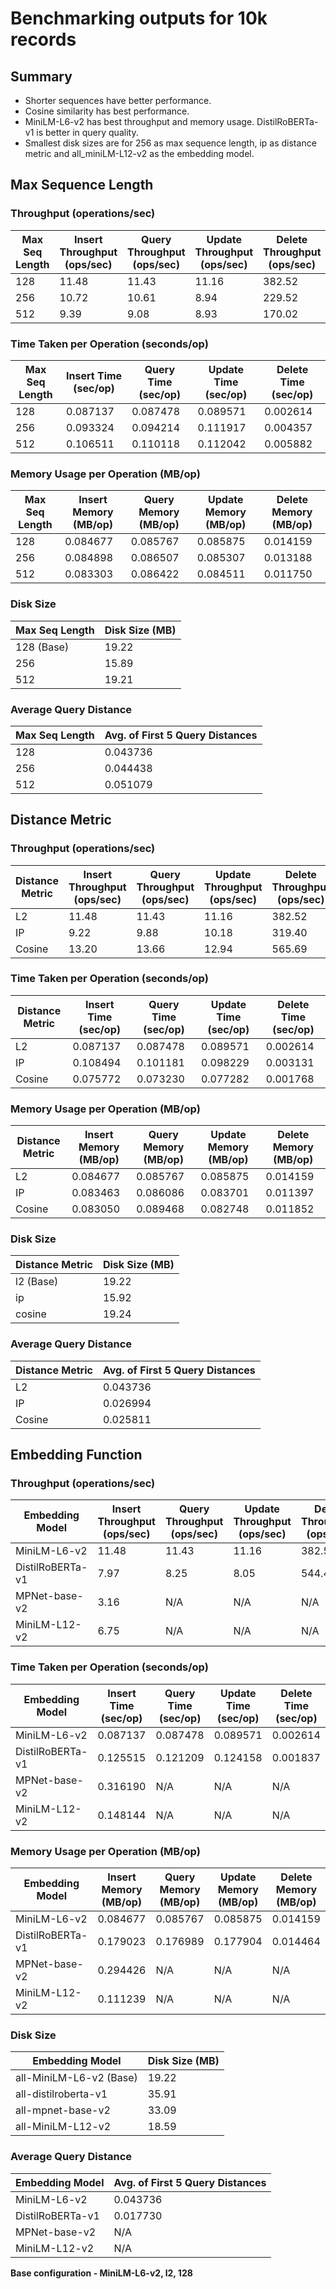 # Benchmarking outputs for 10k records

## Summary
- Shorter sequences have better performance.
- Cosine similarity has best performance.
- MiniLM-L6-v2 has best throughput and memory usage. DistilRoBERTa-v1 is better in query quality.
- Smallest disk sizes are for 256 as max sequence length, ip as distance metric and all_miniLM-L12-v2 as the embedding model.

## Max Sequence Length

### Throughput (operations/sec)

| Max Seq Length | Insert Throughput (ops/sec) | Query Throughput (ops/sec) | Update Throughput (ops/sec) | Delete Throughput (ops/sec) |
|----------------|-------------------------------|------------------------------|-------------------------------|-------------------------------|
| 128            | 11.48                         | 11.43                        | 11.16                         | 382.52                        |
| 256            | 10.72                         | 10.61                        | 8.94                          | 229.52                        |
| 512            | 9.39                          | 9.08                         | 8.93                          | 170.02                        |


### Time Taken per Operation (seconds/op)

| Max Seq Length | Insert Time (sec/op) | Query Time (sec/op) | Update Time (sec/op) | Delete Time (sec/op) |
|----------------|------------------------|-----------------------|------------------------|------------------------|
| 128            | 0.087137               | 0.087478              | 0.089571               | 0.002614               |
| 256            | 0.093324               | 0.094214              | 0.111917               | 0.004357               |
| 512            | 0.106511               | 0.110118              | 0.112042               | 0.005882               |


### Memory Usage per Operation (MB/op)

| Max Seq Length | Insert Memory (MB/op) | Query Memory (MB/op) | Update Memory (MB/op) | Delete Memory (MB/op) |
|----------------|-------------------------|------------------------|-------------------------|-------------------------|
| 128            | 0.084677                | 0.085767               | 0.085875                | 0.014159                |
| 256            | 0.084898                | 0.086507               | 0.085307                | 0.013188                |
| 512            | 0.083303                | 0.086422               | 0.084511                | 0.011750                |


### Disk Size

| Max Seq Length | Disk Size (MB) |
|----------------|----------------|
| 128 (Base)     | 19.22          |
| 256            | 15.89          |
| 512            | 19.21          |


### Average Query Distance

| Max Seq Length | Avg. of First 5 Query Distances |
|----------------|-----------------------------------|
| 128            | 0.043736                          |
| 256            | 0.044438                          |
| 512            | 0.051079                          |


## Distance Metric

### Throughput (operations/sec)

| Distance Metric | Insert Throughput (ops/sec) | Query Throughput (ops/sec) | Update Throughput (ops/sec) | Delete Throughput (ops/sec) |
|-----------------|-------------------------------|------------------------------|-------------------------------|-------------------------------|
| L2              | 11.48                         | 11.43                        | 11.16                         | 382.52                        |
| IP              | 9.22                          | 9.88                         | 10.18                         | 319.40                        |
| Cosine          | 13.20                         | 13.66                        | 12.94                         | 565.69                        |


### Time Taken per Operation (seconds/op)


| Distance Metric | Insert Time (sec/op) | Query Time (sec/op) | Update Time (sec/op) | Delete Time (sec/op) |
|-----------------|------------------------|-----------------------|------------------------|------------------------|
| L2              | 0.087137               | 0.087478              | 0.089571               | 0.002614               |
| IP              | 0.108494               | 0.101181              | 0.098229               | 0.003131               |
| Cosine          | 0.075772               | 0.073230              | 0.077282               | 0.001768               |


### Memory Usage per Operation (MB/op)

| Distance Metric | Insert Memory (MB/op) | Query Memory (MB/op) | Update Memory (MB/op) | Delete Memory (MB/op) |
|-----------------|-------------------------|------------------------|-------------------------|-------------------------|
| L2              | 0.084677                | 0.085767               | 0.085875                | 0.014159                |
| IP              | 0.083463                | 0.086086               | 0.083701                | 0.011397                |
| Cosine          | 0.083050                | 0.089468               | 0.082748                | 0.011852                |


### Disk Size

| Distance Metric | Disk Size (MB) |
|-----------------|----------------|
| l2 (Base)       | 19.22          |
| ip              | 15.92          |
| cosine          | 19.24          |

### Average Query Distance

| Distance Metric | Avg. of First 5 Query Distances |
|-----------------|-----------------------------------|
| L2              | 0.043736                          |
| IP              | 0.026994                          |
| Cosine          | 0.025811                          |



## Embedding Function

### Throughput (operations/sec)

| Embedding Model    | Insert Throughput (ops/sec) | Query Throughput (ops/sec) | Update Throughput (ops/sec) | Delete Throughput (ops/sec) |
|--------------------|-------------------------------|------------------------------|-------------------------------|-------------------------------|
| MiniLM-L6-v2       | 11.48                         | 11.43                        | 11.16                         | 382.52                        |
| DistilRoBERTa-v1   | 7.97                          | 8.25                         | 8.05                          | 544.45                        |
| MPNet-base-v2      | 3.16                          | N/A                          | N/A                           | N/A                           |
| MiniLM-L12-v2      | 6.75                          | N/A                          | N/A                           | N/A                           |

### Time Taken per Operation (seconds/op)

| Embedding Model    | Insert Time (sec/op) | Query Time (sec/op) | Update Time (sec/op) | Delete Time (sec/op) |
|--------------------|------------------------|-----------------------|------------------------|------------------------|
| MiniLM-L6-v2       | 0.087137               | 0.087478              | 0.089571               | 0.002614               |
| DistilRoBERTa-v1   | 0.125515               | 0.121209              | 0.124158               | 0.001837               |
| MPNet-base-v2      | 0.316190               | N/A                   | N/A                    | N/A                    |
| MiniLM-L12-v2      | 0.148144               | N/A                   | N/A                    | N/A                    |

### Memory Usage per Operation (MB/op)

| Embedding Model    | Insert Memory (MB/op) | Query Memory (MB/op) | Update Memory (MB/op) | Delete Memory (MB/op) |
|--------------------|-------------------------|------------------------|-------------------------|-------------------------|
| MiniLM-L6-v2       | 0.084677                | 0.085767               | 0.085875                | 0.014159                |
| DistilRoBERTa-v1   | 0.179023                | 0.176989               | 0.177904                | 0.014464                |
| MPNet-base-v2      | 0.294426                | N/A                    | N/A                     | N/A                     |
| MiniLM-L12-v2      | 0.111239                | N/A                    | N/A                     | N/A                     |


### Disk Size

| Embedding Model        | Disk Size (MB) |
|------------------------|----------------|
| all-MiniLM-L6-v2 (Base)| 19.22          |
| all-distilroberta-v1   | 35.91          |
| all-mpnet-base-v2      | 33.09          |
| all-MiniLM-L12-v2      | 18.59          |

### Average Query Distance

| Embedding Model    | Avg. of First 5 Query Distances |
|--------------------|-----------------------------------|
| MiniLM-L6-v2       | 0.043736                          |
| DistilRoBERTa-v1   | 0.017730                          |
| MPNet-base-v2      | N/A                               |
| MiniLM-L12-v2      | N/A                               |



**Base configuration - MiniLM-L6-v2, l2, 128**
